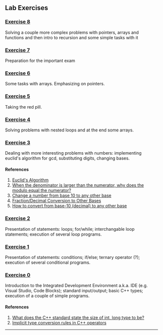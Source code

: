## Lab Exercises

### [Exercise 8](https://github.com/fmi-lab/up/blob/master/exercises/exercise8)

Solving a couple more complex problems with pointers, arrays and functions and then intro to recursion and some simple tasks with it

### [Exercise 7](https://github.com/fmi-lab/up/blob/master/exercises/exercise7)

Preparation for the important exam

### [Exercise 6](https://github.com/fmi-lab/up/blob/master/exercises/exercise6)

Some tasks with arrays. Emphasizing on pointers.

### [Exercise 5](https://github.com/fmi-lab/up/blob/master/exercises/exercise5)

Taking the red pill.

### [Exercise 4](https://github.com/fmi-lab/up/blob/master/exercises/exercise4)

Solving problems with nested loops and at the end some arrays.

### [Exercise 3](https://github.com/fmi-lab/up/blob/master/exercises/exercise3)

Dealing with more interesting problems with numbers: implementing euclid's algorithm for gcd, substituting digits, changing bases.

#### References

1. [Euclid's Algorithm](http://www.cut-the-knot.org/blue/Euclid.shtml)
2. [When the denominator is larger than the numerator, why does the modulo equal the numerator?](http://math.stackexchange.com/questions/422697/when-the-denominator-is-larger-than-the-numerator-why-does-the-modulo-equal-the)
3. [Change a number from base 10
to any other base](http://mathbits.com/MathBits/CompSci/Introduction/frombase10.htm)
4. [Fraction/Decimal Conversion to Other Bases](http://mathforum.org/library/drmath/view/55744.html)
5. [How to convert from base-10 (decimal) to any other base](http://www.searchmarked.com/math/how-to-convert-from-base-10-decimal-to-any-other-base.php)

### [Exercise 2](https://github.com/fmi-lab/up/blob/master/exercises/exercise2)

Presentation of statements: loops; for/while; interchangable loop statements; execution of several loop programs.

### [Exercise 1](https://github.com/fmi-lab/up/blob/master/exercises/exercise1)

Presentation of statements: conditions; if/else; ternary operator (?); execution of several conditional programs.

### [Exercise 0](https://github.com/fmi-lab/up/blob/master/exercises/exercise0)

Introduction to the Integrated Development Environment a.k.a. IDE (e.g. Visual Studio, Code Blocks); standard input/output; basic C++ types; execution of a couple of simple programs.

#### References

1. [What does the C++ standard state the size of int, long type to be?](http://stackoverflow.com/questions/589575/what-does-the-c-standard-state-the-size-of-int-long-type-to-be)
1. [Implicit type conversion rules in C++ operators](http://stackoverflow.com/questions/5563000/implicit-type-conversion-rules-in-c-operators)

---

